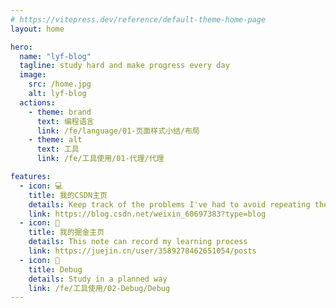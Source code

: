 ```yaml
---
# https://vitepress.dev/reference/default-theme-home-page
layout: home

hero:
  name: "lyf-blog"
  tagline: study hard and make progress every day
  image:
    src: /home.jpg
    alt: lyf-blog
  actions:
    - theme: brand
      text: 编程语言
      link: /fe/language/01-页面样式小结/布局
    - theme: alt
      text: 工具
      link: /fe/工具使用/01-代理/代理

features:
  - icon: 💻
    title: 我的CSDN主页
    details: Keep track of the problems I've had to avoid repeating them
    link: https://blog.csdn.net/weixin_60697383?type=blog
  - icon: 📝
    title: 我的掘金主页
    details: This note can record my learning process
    link: https://juejin.cn/user/3589278462651054/posts
  - icon: 📎
    title: Debug
    details: Study in a planned way
    link: /fe/工具使用/02-Debug/Debug
---
```

